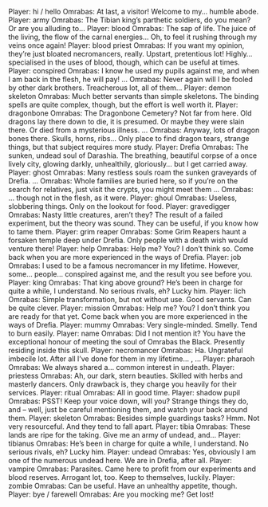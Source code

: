 Player: hi / hello
Omrabas: At last, a visitor! Welcome to my… humble abode.
Player: army
Omrabas: <scoffs> The Tibian king’s parthetic soldiers, do you mean? Or are you alluding to… <falls silent>
Player: blood
Omrabas: The sap of life. The juice of the living, the flow of the carnal energies… <sighs wistfully> Oh, to feel it rushing through my veins once again!
Player: blood priest
Omrabas: If you want my opinion, they’re just bloated necromancers, really. Upstart, pretentious lot! Highly… specialised in the uses of blood, though, which can be useful at times.
Player: conspired
Omrabas: I know he used my pupils against me, and when I am back in the flesh, he will pay! …
Omrabas: Never again will I be fooled by other dark brothers. Treacherous lot, all of them… <grumble> <mumble>
Player: demon skeleton
Omrabas: Much better servants than simple skeletons. The binding spells are quite complex, though, but the effort is well worth it.
Player: dragonbone
Omrabas: The Dragonbone Cemetery? Not far from here. Old dragons lay there down to die, it is presumed. Or maybe they were slain there. Or died from a mysterious illness. …
Omrabas: Anyway, lots of dragon bones there. Skulls, horns, ribs… Only place to find dragon tears, strange things, but that subject requires more study.
Player: Drefia
Omrabas: The sunken, undead soul of Darashia. The breathing, beautiful corpse of a once lively city, glowing darkly, unhealthily, gloriously… but I get carried away.
Player: ghost
Omrabas: Many restless souls roam the sunken graveyards of Drefia. …
Omrabas: Whole families are buried here, so if you’re on the search for relatives, just visit the crypts, you might meet them …
Omrabas: … though not in the flesh, as it were. <cackles>
Player: ghoul
Omrabas: Useless, slobbering things. Only on the lookout for food.
Player: gravedigger
Omrabas: Nasty little creatures, aren’t they? The result of a failed experiment, but the theory was sound. They can be useful, if you know how to tame them.
Player: grim reaper
Omrabas: Some Grim Reapers haunt a forsaken temple deep under Drefia. Only people with a death wish would venture there!
Player: help
Omrabas: <scoffs> Help me? You? I don’t think so. Come back when you are more experienced in the ways of Drefia.
Player: job
Omrabas: I used to be a famous necromancer in my lifetime. However, some… people… conspired against me, and the result you see before you.
Player: king
Omrabas: That king above ground? He’s been in charge for quite a while, I understand. No serious rivals, eh? Lucky him.
Player: lich
Omrabas: Simple transformation, but not without use. Good servants. Can be quite clever.
Player: mission
Omrabas: Help me? You? I don’t think you are ready for that yet. Come back when you are more experienced in the ways of Drefia.
Player: mummy
Omrabas: Very single-minded. Smelly. Tend to burn easily.
Player: name
Omrabas: Did I not mention it? You have the exceptional honour of meeting the soul of Omrabas the Black. Presently residing inside this skull.
Player: necromancer
Omrabas: Ha. Ungrateful imbecile lot. After all I’ve done for them in my lifetime… <grumble> , <mutter>…
Player: pharaoh
Omrabas: We always shared a… common interest in undeath.
Player: priestess
Omrabas: Ah, our dark, stern beauties. Skilled with herbs and masterly dancers. Only drawback is, they charge you heavily for their services.
Player: ritual
Omrabas: All in good time. <cackles>
Player: shadow pupil
Omrabas: PSST! Keep your voice down, will you? Strange things they do, and – well, just be careful mentioning them, and watch your back around them.
Player: skeleton
Omrabas: Besides simple guardings tasks? Hmm. Not very resourceful. And they tend to fall apart.
Player: tibia
Omrabas: These lands are ripe for the taking. Give me an army of undead, and… <cackles>
Player: tibianus
Omrabas: He’s been in charge for quite a while, I understand. No serious rivals, eh? Lucky him.
Player: undead
Omrabas: Yes, obviously I am one of the numerous undead here. We are in Drefia, after all.
Player: vampire
Omrabas: Parasites. Came here to profit from our experiments and blood reserves. Arrogant lot, too. Keep to themselves, luckily.
Player: zombie
Omrabas: Can be useful. Have an unhealthy appetite, though.
Player: bye / farewell
Omrabas: Are you mocking me? Get lost!